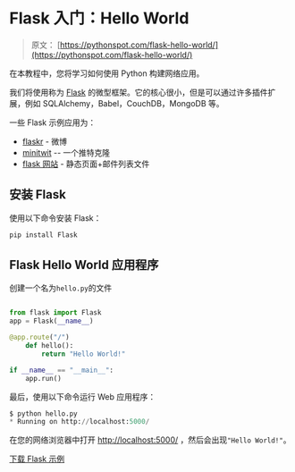 # Flask 入门：Hello World

> 原文： [https://pythonspot.com/flask-hello-world/](https://pythonspot.com/flask-hello-world/)

在本教程中，您将学习如何使用 Python 构建网络应用。

我们将使用称为 [Flask](https://pythonspot.com/python-flask-tutorials/) 的微型框架。它的核心很小，但是可以通过许多插件扩展，例如 SQLAlchemy，Babel，CouchDB，MongoDB 等。

一些  Flask 示例应用为：

*   [flaskr](http://flask.pocoo.org/docs/0.10/tutorial/introduction/) - 微博
*   [minitwit](https://github.com/mitsuhiko/flask/tree/master/examples/minitwit/)  -- 一个推特克隆
*   [flask 网站](https://github.com/mitsuhiko/flask-website) - 静态页面+邮件列表文件

## 安装 Flask

使用以下命令安装 Flask：

```py
pip install Flask

```

## Flask Hello World 应用程序

创建一个名为`hello.py`的文件

```py

from flask import Flask
app = Flask(__name__)

@app.route("/")
    def hello():
        return "Hello World!"

if __name__ == "__main__":
    app.run()

```

最后，使用以下命令运行 Web 应用程序：

```py
$ python hello.py
* Running on http://localhost:5000/

```

在您的网络浏览器中打开 [http://localhost:5000/](http://localhost:5000/) ，然后会出现`"Hello World!"`。

[下载 Flask 示例](https://pythonspot.com/download-flask-examples/)